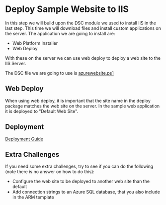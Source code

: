 # Deploy Sample Website to IIS
In this step we will build upon the DSC module we used to install IIS in the last step. This time we will download files and install custom applications on the server. 
The application we are going to install are: 
- Web Platform Installer 
- Web Deploy 

With these on the server we can use web deploy to deploy a web site to the IIS Server.

The DSC file we are going to use is [azurewebsite.ps1](before/azuredkwebsite.ps1)  

## Web Deploy 
When using web deploy, it is important that the site name in the deploy package matches the web site on the server. In the sample web application it is deployed to "Default Web Site".

## Deployment
[Deployment Guide](../docs/deployment.md)   

## Extra Challenges
If you need some extra challenges, try to see if you can do the following (note there is no answer on how to do this):
- Configure the web site to be deployed to another web site than the default
- Add connection strings to an Azure SQL database, that you also include in the ARM template
